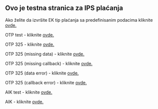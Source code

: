 ## Ovo je testna stranica za IPS plaćanja

Ako želite da izvršite EK tip plaćanja sa predefinisanim podacima kliknite [ovde.](https://tjancic.github.io/ips/ek/fl/?data=SzpFS3xWOjAxfEM6MXxSOjg0NTAwMDAwMDA0MDQ4NDk4N3xOOkZLIE9iZWxpYyAKVWxpY2EgT2JhbHNrYSAyMCAKT0JSRU5PVkFDfEk6UlNEMTAsMDB8U0Y6Mjg5fFM6VVBMQVRBIFBPIFJBxIxVTlUgWkEgRUwuIEVORVJHSUpVfE06NTk5OXxSTzo5NzEyMzQ1Ng==&callback=https://tjancic.github.io)

OTP test - kliknite [ovde.](https://digital.voban.rs/ips/ek/fl/?data=SzpQVHxWOjAxfEM6MXxSOjMyNTk1MDA4MDAwMDY2MzE0MXxOOkFCT05PUyBTWlIKS09WQU5MVcSMS0EgIDEwMQpOScWgfEk6UlNENSw2N3xTRjoyMjF8TTo1NzM0fFJQOlRHMjM2OTcyMjEyNDMwMDExODc=&callback=https://google.com)

OTP 325 - kliknite [ovde.](https://tjancic.github.io/ips/ek/fl/?data=SzpQVHxWOjAxfEM6MXxSOjMyNTk1MDA4MDAwMDY2MzE0MXxOOkFCT05PUyBTWlIKS09WQU5MVcSMS0EgIDEwMQpOScWgfEk6UlNENSw2N3xTRjoyMjF8TTo1NzM0fFJQOlRHMjM2OTcyMjEyNDMwMDExODc=&callback=https://tjancic.github.io)

OTP 325 (missing data) - kliknite [ovde.](https://tjancic.github.io/ips/ek/fl/SzpQVHxWOjAxfEM6MXxSOjMyNTk1MDA4MDAwMDY2MzE0MXxOOkFCT05PUyBTWlIKS09WQU5MVcSMS0EgIDEwMQpOScWgfEk6UlNENSw2N3xTRjoyMjF8TTo1NzM0fFJQOlRHMjM2OTcyMjEyNDMwMDExODc=&callback=https://tjancic.github.io)

OTP 325 (missing callback) - kliknite [ovde.](https://tjancic.github.io/ips/ek/fl/?data=SzpQVHxWOjAxfEM6MXxSOjMyNTk1MDA4MDAwMDY2MzE0MXxOOkFCT05PUyBTWlIKS09WQU5MVcSMS0EgIDEwMQpOScWgfEk6UlNENSw2N3xTRjoyMjF8TTo1NzM0fFJQOlRHMjM2OTcyMjEyNDMwMDExODc=)

OTP 325 (data error) - kliknite [ovde.](https://tjancic.github.io/ips/ek/fl/?data=SzpQVHxWOjAxfEM6MXxSOjMyNTk1MDA4MDAwMDYfa2MzE0MXxsdfaOOkFCT05PUyBTWlIKS09WQU5MVcSMS0EgIDEwMQpOScWgfEk6UlNENSw2N3xTRjoyMjF8TTo1NzM0fFJQOlRHMjM2OTcyMjEyNDMwMDExODc=&callback=https://tjancic.github.io)

OTP 325 (callback error) - kliknite [ovde.](https://tjancic.github.io/ips/ek/fl/?data=SzpQVHxWOjAxfEM6MXxSOjMyNTk1MDA4MDAwMDY2MzE0MXxOOkFCT05PUyBTWlIKS09WQU5MVcSMS0EgIDEwMQpOScWgfEk6UlNENSw2N3xTRjoyMjF8TTo1NzM0fFJQOlRHMjM2OTcyMjEyNDMwMDExODc=&callback=htttps://tjancic.github.io)

AIK test - kliknite [ovde.](https://test-ebanking.aikbanka.rs/ips/ek/fl/?data=SzpFS3xWOjAxfEM6MXxSOjg0NTAwMDAwMDA0MDQ4NDk4N3xOOkZLIE9iZWxpYyAKVWxpY2EgT2JhbHNrYSAyMCAKT0JSRU5PVkFDfEk6UlNEMTAsMDB8U0Y6Mjg5fFM6VVBMQVRBIFBPIFJBxIxVTlUgWkEgRUwuIEVORVJHSUpVfE06NTk5OXxSTzo5NzEyMzQ1Ng==&callback=https://test-ebanking.aikbanka.rs)

AIK - kliknite [ovde.](https://ebanking.aikbanka.rs/ips/ek/fl/?data=SzpFS3xWOjAxfEM6MXxSOjg0NTAwMDAwMDA0MDQ4NDk4N3xOOkZLIE9iZWxpYyAKVWxpY2EgT2JhbHNrYSAyMCAKT0JSRU5PVkFDfEk6UlNEMTAsMDB8U0Y6Mjg5fFM6VVBMQVRBIFBPIFJBxIxVTlUgWkEgRUwuIEVORVJHSUpVfE06NTk5OXxSTzo5NzEyMzQ1Ng==&callback=https://ebanking.aikbanka.rs)
